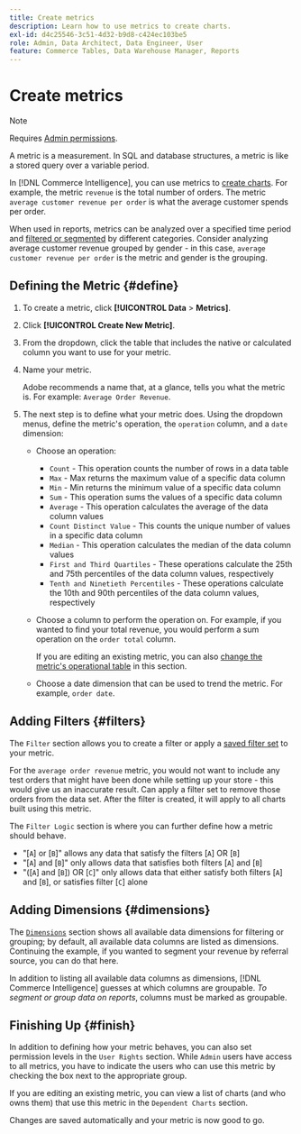 ```yaml
---
title: Create metrics
description: Learn how to use metrics to create charts.
exl-id: d4c25546-3c51-4d32-b9d8-c424ec103be5
role: Admin, Data Architect, Data Engineer, User
feature: Commerce Tables, Data Warehouse Manager, Reports
---
```

# Create metrics

>[!NOTE]
>
>Requires [Admin permissions](../../administrator/user-management/user-management.md).

A metric is a measurement. In SQL and database structures, a metric is like a stored query over a variable period.

In [!DNL Commerce Intelligence], you can use metrics to [create charts](../../data-user/reports/ess-rpt-build-visual.md). For example, the metric `revenue` is the total number of orders. The metric `average customer revenue per order` is what the average customer spends per order.

When used in reports, metrics can be analyzed over a specified time period and [filtered or segmented](../../best-practices/segment-filter.md) by different categories. Consider analyzing average customer revenue grouped by gender - in this case, `average customer revenue per order` is the metric and gender is the grouping.

## Defining the Metric {#define}

1. To create a metric, click **[!UICONTROL Data** > **Metrics]**.

1. Click **[!UICONTROL Create New Metric]**.

1. From the dropdown, click the table that includes the native or calculated column you want to use for your metric.

1. Name your metric.

    Adobe recommends a name that, at a glance, tells you what the metric is. For example: `Average Order Revenue`.

1. The next step is to define what your metric does. Using the dropdown menus, define the metric's operation, the `operation` column, and a `date` dimension:

    * Choose an operation:
       * `Count` - This operation counts the number of rows in a data table
       * `Max` - Max returns the maximum value of a specific data column
       * `Min` - Min returns the minimum value of a specific data column
       * `Sum` - This operation sums the values of a specific data column
       * `Average` - This operation calculates the average of the data column values
       * `Count Distinct Value` - This counts the unique number of values in a specific data column
       * `Median` - This operation calculates the median of the data column values
       * `First and Third Quartiles` - These operations calculate the 25th and 75th percentiles of the data column values, respectively
       * `Tenth and Ninetieth Percentiles` - These operations calculate the 10th and 90th percentiles of the data column values, respectively

    * Choose a column to perform the operation on. For example, if you wanted to find your total revenue, you would perform a sum operation on the `order total` column.

      If you are editing an existing metric, you can also [change the metric's operational table](../../data-analyst/data-warehouse-mgr/change-metric-op-table.md) in this section.

    * Choose a date dimension that can be used to trend the metric. For example, `order date`.

## Adding Filters {#filters}

The `Filter` section allows you to create a filter or apply a [saved filter set](../../data-user/reports/ess-manage-data-filters.md) to your metric.

For the `average order revenue` metric, you would not want to include any test orders that might have been done while setting up your store - this would give us an inaccurate result. Can apply a filter set to remove those orders from the data set. After the filter is created, it will apply to all charts built using this metric.

The `Filter Logic` section is where you can further define how a metric should behave.

* "\[`A`\] or \[`B`\]" allows any data that satisfy the filters \[`A`\] OR \[`B`\]
* "\[`A`\] and \[`B`\]" only allows data that satisfies both filters \[`A`\] and \[`B`\]
* "(\[`A`\] and \[`B`\]) OR \[`C`\]" only allows data that either satisfy both filters \[`A`\] and \[`B`\], or satisfies filter \[`C`\] alone

## Adding Dimensions {#dimensions}

The [`Dimensions`](../../data-analyst/data-warehouse-mgr/manage-data-dimensions-metrics.md) section shows all available data dimensions for filtering or grouping; by default, all available data columns are listed as dimensions. Continuing the example, if you wanted to segment your revenue by referral source, you can do that here.

In addition to listing all available data columns as dimensions, [!DNL Commerce Intelligence] guesses at which columns are groupable. *To segment or group data on reports*, columns must be marked as groupable.

## Finishing Up {#finish}

In addition to defining how your metric behaves, you can also set permission levels in the `User Rights` section. While `Admin` users have access to all metrics, you have to indicate the users who can use this metric by checking the box next to the appropriate group.

If you are editing an existing metric, you can view a list of charts (and who owns them) that use this metric in the `Dependent Charts` section.

Changes are saved automatically and your metric is now good to go.
